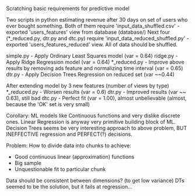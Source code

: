 Scratching basic requirements for predictive model

Two scripts in python estimating revenue after 30 days on set of users who ever bought something.
Both of them require 'input_data_shuffled.csv' - exported 'users_features' view from database (database/)
Next four (*_reduced.py, dtr.py and dtc.py) require 'input_data_reduced_shuffled.py' - exported 'users_features_reduced' view.
All of data should be shuffled.

simple.py - Apply Ordinary Least Squares model (var = 0.64)
ridge.py - Apply Ridge Regression model (var = 0.64)
*_reduced.py - Improve above results by removing ads feature and normalizing time interval (var = 0.65)
dtr.py - Apply Decision Trees Regression on reduced set (var ~~0.44)

After extending model by 3 new features (number of views by type)
*_reduced.py - Worsen results (var = 0.6)
dtr.py - Improved results (var ~~ 0.63), still bad
dtc.py - Perfect fit (var = 1.00), almost unbelievable (almost, because the 'OK' set is very small)

Corollary:
ML models like Continuous functions and very dislike discrete ones.
Linear Regression is anyway very primitive building block of ML.
Decision Trees seems be very interesting approach to above problem, BUT INEFFECTIVE regression
and PERFECT(?) decisions.

Problem:
How to divide data into chunks to achieve:
 - Good continuous linear (approximation) functions
 - Big sample
 - Unquestionable fit to particular chunk

Data should be consistent between dimensions? (to get low variance)
DTs seemed to be the solution, but it fails at regression...
